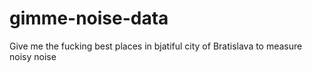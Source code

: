 # gimme-noise-data
Give me the fucking best places in bjatiful city of Bratislava to measure noisy noise
